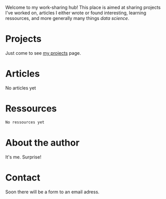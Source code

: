 Welcome to my work-sharing hub!
This place is aimed at sharing projects I've worked on, articles I either wrote or found interesting, learning ressources, and more generally many things *data science*.

# Projects

Just come to see [my projects](data-science-projects.md) page.

# Articles

No articles yet

# Ressources

```markdown
No ressources yet
```

# About the author

It's me. Surprise!

# Contact

Soon there will be a form to an email adress.


